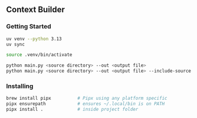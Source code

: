 ## Context Builder 

### Getting Started

```bash
uv venv --python 3.13 
uv sync

source .venv/bin/activate

python main.py <source directory> --out <output file>
python main.py <source directory> --out <output file> --include-source
```

### Installing 

```bash
brew install pipx          # Pipx using any platform specific
pipx ensurepath            # ensures ~/.local/bin is on PATH
pipx install .             # inside project folder
```
